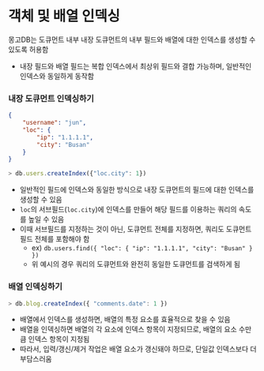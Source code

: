 # 객체 및 배열 인덱싱

몽고DB는 도큐먼트 내부 내장 도큐먼트의 내부 필드와 배열에 대한 인덱스를 생성할 수 있도록 허용함
* 내장 필드와 배열 필드는 복합 인덱스에서 최상위 필드와 결합 가능하며, 일반적인 인덱스와 동일하게 동작함

### 내장 도큐먼트 인덱싱하기

```json
{
	"username": "jun",
	"loc": {
		"ip": "1.1.1.1",
		"city": "Busan"
	}
}
```

```js
> db.users.createIndex({"loc.city": 1})
```

* 일반적인 필드에 인덱스와 동일한 방식으로 내장 도큐먼트의 필드에 대한 인덱스를 생성할 수 있음
* `loc`의 서브필드(`loc.city`)에 인덱스를 만들어 해당 필드를 이용하는 쿼리의 속도를 높일 수 있음
* 이때 서브필드를 지정하는 것이 아닌, 도큐먼트 전체를 지정하면, 쿼리도 도큐먼트 필드 전체를 포함해야 함
	* ex) `db.users.find({ "loc": { "ip": "1.1.1.1", "city": "Busan" } })`
	* 위 예시의 경우 쿼리의 도큐먼트와 완전히 동일한 도큐먼트를 검색하게 됨

### 배열 인덱싱하기

```js
> db.blog.createIndex({ "comments.date": 1 })
```

* 배열에서 인덱스를 생성하면, 배열의 특정 요소를 효율적으로 찾을 수 있음
* 배열을 인덱싱하면 배열의 각 요소에 인덱스 항목이 지정되므로, 배열의 요소 수만큼 인덱스 항목이 지정됨
* 따라서, 입력/갱신/제거 작업은 배열 요소가 갱신돼야 하므로, 단일값 인덱스보다 더 부담스러움